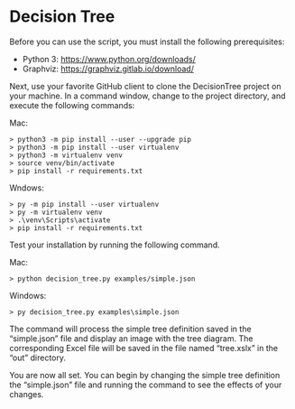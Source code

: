 # Decision Tree

Before you can use the script, you must install the following prerequisites: 

- Python 3: https://www.python.org/downloads/
- Graphviz: https://graphviz.gitlab.io/download/

Next, use your favorite GitHub client to clone the DecisionTree project on your machine. 
In a command window, change to the project directory, and execute the following commands:

Mac: 
```
> python3 -m pip install --user --upgrade pip
> python3 -m pip install --user virtualenv
> python3 -m virtualenv venv
> source venv/bin/activate
> pip install -r requirements.txt
```

Wndows: 
```
> py -m pip install --user virtualenv
> py -m virtualenv venv
> .\venv\Scripts\activate
> pip install -r requirements.txt
```

Test your installation by running the following command.

Mac: 
```
> python decision_tree.py examples/simple.json
```

Windows: 
```
> py decision_tree.py examples\simple.json 
```

The command will process the simple tree definition saved in the 
“simple.json” file and display an image with the tree diagram. The 
corresponding Excel file will be saved in the file named “tree.xslx” 
in the “out” directory. 

You are now all set. You can begin by changing the simple tree 
definition the “simple.json” file and running the command to see the 
effects of your changes. 
